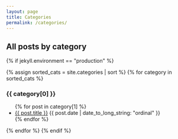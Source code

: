 ```yaml
---
layout: page
title: Categories
permalink: /categories/
---
```

## All posts by category

{% if jekyll.environment == "production" %}

{% assign sorted_cats = site.categories | sort %}
{% for category in sorted_cats %}
  <h3>{{ category[0] }}</h3>
  <ul>
    {% for post in category[1] %}
      <li><a href="{{ post.url | prepend: site.baseurl }}">{{ post.title }}</a> {{ post.date | date_to_long_string: "ordinal" }}</li>
    {% endfor %}
  </ul>
{% endfor %}
{% endif %}
